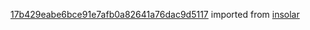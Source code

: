 [17b429eabe6bce91e7afb0a82641a76dac9d5117](https://github.com/insolar/insolar/commit/17b429eabe6bce91e7afb0a82641a76dac9d5117) imported from [insolar](https://github.com/insolar/insolar)
